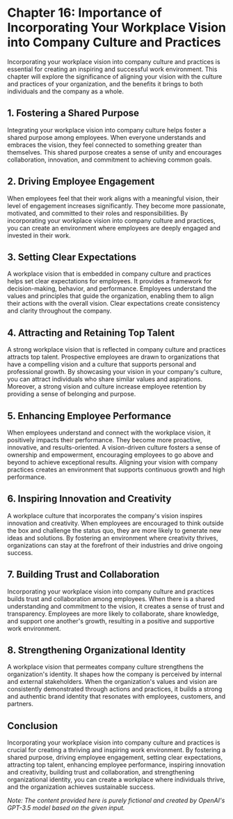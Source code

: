 Chapter 16: Importance of Incorporating Your Workplace Vision into Company Culture and Practices
================================================================================================

Incorporating your workplace vision into company culture and practices is essential for creating an inspiring and successful work environment. This chapter will explore the significance of aligning your vision with the culture and practices of your organization, and the benefits it brings to both individuals and the company as a whole.

**1. Fostering a Shared Purpose**
---------------------------------

Integrating your workplace vision into company culture helps foster a shared purpose among employees. When everyone understands and embraces the vision, they feel connected to something greater than themselves. This shared purpose creates a sense of unity and encourages collaboration, innovation, and commitment to achieving common goals.

**2. Driving Employee Engagement**
----------------------------------

When employees feel that their work aligns with a meaningful vision, their level of engagement increases significantly. They become more passionate, motivated, and committed to their roles and responsibilities. By incorporating your workplace vision into company culture and practices, you can create an environment where employees are deeply engaged and invested in their work.

**3. Setting Clear Expectations**
---------------------------------

A workplace vision that is embedded in company culture and practices helps set clear expectations for employees. It provides a framework for decision-making, behavior, and performance. Employees understand the values and principles that guide the organization, enabling them to align their actions with the overall vision. Clear expectations create consistency and clarity throughout the company.

**4. Attracting and Retaining Top Talent**
------------------------------------------

A strong workplace vision that is reflected in company culture and practices attracts top talent. Prospective employees are drawn to organizations that have a compelling vision and a culture that supports personal and professional growth. By showcasing your vision in your company's culture, you can attract individuals who share similar values and aspirations. Moreover, a strong vision and culture increase employee retention by providing a sense of belonging and purpose.

**5. Enhancing Employee Performance**
-------------------------------------

When employees understand and connect with the workplace vision, it positively impacts their performance. They become more proactive, innovative, and results-oriented. A vision-driven culture fosters a sense of ownership and empowerment, encouraging employees to go above and beyond to achieve exceptional results. Aligning your vision with company practices creates an environment that supports continuous growth and high performance.

**6. Inspiring Innovation and Creativity**
------------------------------------------

A workplace culture that incorporates the company's vision inspires innovation and creativity. When employees are encouraged to think outside the box and challenge the status quo, they are more likely to generate new ideas and solutions. By fostering an environment where creativity thrives, organizations can stay at the forefront of their industries and drive ongoing success.

**7. Building Trust and Collaboration**
---------------------------------------

Incorporating your workplace vision into company culture and practices builds trust and collaboration among employees. When there is a shared understanding and commitment to the vision, it creates a sense of trust and transparency. Employees are more likely to collaborate, share knowledge, and support one another's growth, resulting in a positive and supportive work environment.

**8. Strengthening Organizational Identity**
--------------------------------------------

A workplace vision that permeates company culture strengthens the organization's identity. It shapes how the company is perceived by internal and external stakeholders. When the organization's values and vision are consistently demonstrated through actions and practices, it builds a strong and authentic brand identity that resonates with employees, customers, and partners.

**Conclusion**
--------------

Incorporating your workplace vision into company culture and practices is crucial for creating a thriving and inspiring work environment. By fostering a shared purpose, driving employee engagement, setting clear expectations, attracting top talent, enhancing employee performance, inspiring innovation and creativity, building trust and collaboration, and strengthening organizational identity, you can create a workplace where individuals thrive, and the organization achieves sustainable success.

*Note: The content provided here is purely fictional and created by OpenAI's GPT-3.5 model based on the given input.*
